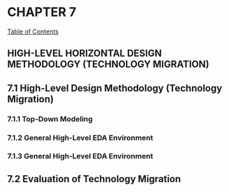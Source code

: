 # CHAPTER 7

[Table of Contents](https://github.com/JeffDeCola/my-masters-thesis#table-of-contents)

## HIGH-LEVEL HORIZONTAL DESIGN METHODOLOGY (TECHNOLOGY MIGRATION)

## 7.1 High-Level Design Methodology (Technology Migration)

### 7.1.1 Top-Down Modeling

### 7.1.2 General High-Level EDA Environment

### 7.1.3 General High-Level EDA Environment

## 7.2 Evaluation of Technology Migration

